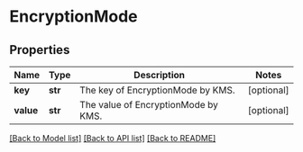 # EncryptionMode

## Properties
Name | Type | Description | Notes
------------ | ------------- | ------------- | -------------
**key** | **str** | The key of EncryptionMode by KMS. | [optional] 
**value** | **str** | The value of EncryptionMode by KMS. | [optional] 

[[Back to Model list]](../README.md#documentation-for-models) [[Back to API list]](../README.md#documentation-for-api-endpoints) [[Back to README]](../README.md)

